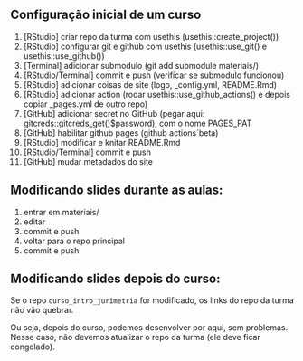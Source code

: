 ## Configuração inicial de um curso

1. [RStudio] criar repo da turma com usethis (usethis::create_project())
2. [RStudio] configurar git e github com usethis (usethis::use_git() e usethis::use_github())
3. [Terminal] adicionar submodulo (git add submodule <link repo principal> materiais/)
4. [RStudio/Terminal] commit e push (verificar se submodulo funcionou)
5. [RStudio] adicionar coisas de site (logo, _config.yml, README.Rmd)
6. [RStudio] adicionar action (rodar usethis::use_github_actions() e depois copiar _pages.yml de outro repo)
7. [GitHub] adicionar secret no GitHub (pegar aqui: gitcreds::gitcreds_get()$password), com o nome PAGES_PAT
8. [GitHub] habilitar github pages (github actions´beta)
9. [RStudio] modificar e knitar README.Rmd
10. [RStudio/Terminal] commit e push
11. [GitHub] mudar metadados do site

## Modificando slides durante as aulas:

1. entrar em materiais/
2. editar
3. commit e push
4. voltar para o repo principal
5. commit e push

## Modificando slides depois do curso:

Se o repo `curso_intro_jurimetria` for modificado, os links do repo da turma não vão quebrar. 

Ou seja, depois do curso, podemos desenvolver por aqui, sem problemas. Nesse caso, não devemos atualizar o repo da turma (ele deve ficar congelado).

